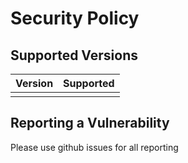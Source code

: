 # Security Policy

## Supported Versions

| Version | Supported          |
| ------- | ------------------ |
|         |                    |


## Reporting a Vulnerability

Please use github issues for all reporting
